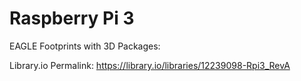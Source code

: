 # Raspberry Pi 3
EAGLE Footprints with 3D Packages:

Library.io Permalink: https://library.io/libraries/12239098-Rpi3_RevA
